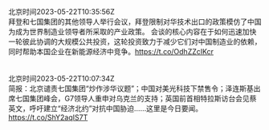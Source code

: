 北京时间2023-05-22T10:35:56Z<br>拜登和七国集团的其他领导人举行会议，拜登限制对华技术出口的政策模仿了中国为成为世界制造业领导者所采取的产业政策。
会谈的核心内容在于如何迅速加快一轮彼此协调的大规模公共投资，这轮投资致力于减少它们对中国制造业的依赖，同时帮助本国企业在新能源经济中竞争。https://t.co/OdhZZcIKcr<br><br><br>北京时间2023-05-22T10:07:34Z<br>简报：北京谴责七国集团“炒作涉华议题”；中国对美光科技下禁售令；泽连斯基出席七国集团峰会，G7领导人重申对乌克兰的支持；英国前首相特拉斯访台会见蔡英文，呼吁建立“经济北约”对抗中国胁迫……这里是今日要闻。https://t.co/ShY2aqIS7T<br><br><br>